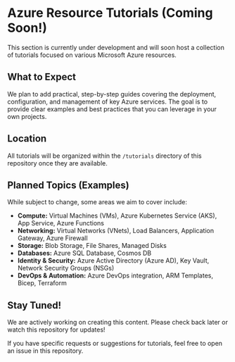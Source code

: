 # Azure Resource Tutorials (Coming Soon!)

This section is currently under development and will soon host a collection of tutorials focused on various Microsoft Azure resources.

## What to Expect

We plan to add practical, step-by-step guides covering the deployment, configuration, and management of key Azure services. The goal is to provide clear examples and best practices that you can leverage in your own projects.

## Location

All tutorials will be organized within the `/tutorials` directory of this repository once they are available.

## Planned Topics (Examples)

While subject to change, some areas we aim to cover include:

*   **Compute:** Virtual Machines (VMs), Azure Kubernetes Service (AKS), App Service, Azure Functions
*   **Networking:** Virtual Networks (VNets), Load Balancers, Application Gateway, Azure Firewall
*   **Storage:** Blob Storage, File Shares, Managed Disks
*   **Databases:** Azure SQL Database, Cosmos DB
*   **Identity & Security:** Azure Active Directory (Azure AD), Key Vault, Network Security Groups (NSGs)
*   **DevOps & Automation:** Azure DevOps integration, ARM Templates, Bicep, Terraform

## Stay Tuned!

We are actively working on creating this content. Please check back later or watch this repository for updates!

If you have specific requests or suggestions for tutorials, feel free to open an issue in this repository.
